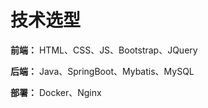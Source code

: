 # 技术选型

**前端：** HTML、CSS、JS、Bootstrap、JQuery

**后端：** Java、SpringBoot、Mybatis、MySQL

**部署：** Docker、Nginx